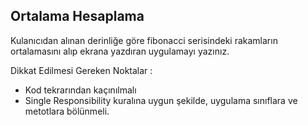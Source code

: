 ## Ortalama Hesaplama

Kulanıcıdan alınan derinliğe göre fibonacci serisindeki rakamların ortalamasını alıp ekrana yazdıran uygulamayı yazınız.

Dikkat Edilmesi Gereken Noktalar : 
- Kod tekrarından kaçınılmalı
- Single Responsibility kuralına uygun şekilde, uygulama sınıflara ve metotlara bölünmeli. 
